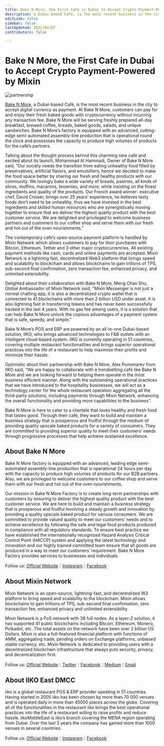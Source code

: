 ```yaml
---
title: Bake N More, the First Cafe in Dubai to Accept Crypto Payment-Powered by Mixin
description: a Dubai-based Café, is the most recent business in the city to accept digital currency as payment. The contemporary café’s open-source payment platform is handled by Mixin Network which allows customers to pay for their purchases with Bitcoin, Ethereum, Tether and 3 other major cryptocurrencies.
editLink: false
sidebar: false
lastUpdated: 2022/04/07
contributors: false

---
```


# Bake N More, the First Cafe in Dubai to Accept Crypto Payment-Powered by Mixin

![partnership](./partnership.png)

[Bake N More](https://www.instagram.com/bakenmore.ae/"bakenmore"), a Dubai-based Café, is the most recent business in the city to accept digital currency as payment. At Bake N More, customers can pay for and enjoy their fresh baked goods with cryptocurrency without incurring any transaction fee. Bake N More will be serving freshly prepared all-day breakfast, brewed coffee, breads, baked goods, salads, and unique sandwiches. Bake N More’s factory is equipped with an advanced, cutting-edge semi-automated assembly-line production that is operational round the clock and possesses the capacity to produce high volumes of products for the café’s partners.

Talking about the thought process behind this charming new café and excited about its launch, Mohammad Al Hammadi, Owner of Bake N More said, “Our society needs the transition from eating unhealthy food filled by preservatives, artificial flavors, and emulsifiers, hence we decided to make the food space better by sharing our fresh and healthy products with our community. We lovingly bake a wide variety of breads, pastries, all kinds of slices, muffins, macarons, brownies, and more, while insisting on the finest ingredients and quality of the products. Our French award winner- executive chef, David Croiser, brings over 25 years’ experience, he believes tasty foods don’t need to be unhealthy, thus we have invested in the best ingredients and skilled human resources who are synergistically moving together to ensure that we deliver the highest quality product with the best customer service. We are delighted and privileged to welcome business partners and customers to our coffee shop and serve them with our fresh and hot out of the oven nourishments.”

The contemporary café’s open-source payment platform is handled by Mixin Network which allows customers to pay for their purchases with Bitcoin, Ethereum, Tether and 3 other major cryptocurrencies. All existing payment methods like cash, cards and online payments are accepted. Mixin Network is a lightning fast, decentralized Web3 platform that brings speed and scalability to blockchain and allows blockchains to gain trillions of TPS, sub-second final confirmation, zero transaction fee, enhanced privacy, and unlimited extensibility.

Delighted about their collaboration with Bake N More, Meng Chan Shu, Global Ambassador of Mixin Network said, "Mixin Messenger is not just a normal chatting app, it is also a decentralized crypto wallet that is connected to 41 blockchains with more than 2 billion USD under asset. It is also lightning fast in transferring tokens and has never been successfully hacked in the last 4 years. With no gas fee among users, it is a solution that can help Bake N More unlock the copious advantages of a payment system that is safe, speedy, and simple."

Bake N More’s POS and ERP are powered by an all-in-one Dubai-based solution, IIKO, who brings advanced technologies to F&B outlets with an intelligent cloud-based system. IIKO is currently operating in 51 countries, covering multiple restaurant functionalities and brings superior operational practices into the life of a restaurant to help maximize their profits and minimize their hassle.

Optimistic about their partnership with Bake N More, Alex Ponomarev from IIKO said, “We are happy to collaborate with a trendsetting café like Bake N More and we are looking forward to helping them operate in the most business efficient manner. Along with the outstanding operational practices that we have introduced to the hospitality businesses, we will act as a technology center for the whole restaurant operation aggregating all the third-party solutions, including payments through Mixin Network, enhancing the overall functionality and providing more capabilities to the business”.

Bake N More is here to cater to a clientele that loves healthy and fresh food that tastes good. Through their café, they want to build and maintain a business strategy that is prosperous and fruitful through the medium of providing quality upscale baked products for a variety of consumers. They are committed to providing superior quality to meet their customers’ needs through progressive processes that help achieve sustained excellence.

## About Bake N More

Bake N More factory is equipped with an advanced, leading edge semi-automated assembly-line production that is operational 24 hours per day with the capacity to produce high volumes of products for our B2B partners. Also, we are privileged to welcome customers to our coffee shop and serve them with our fresh and hot out of the oven nourishments.

Our mission in Bake N More Factory is to create long-term partnerships with customers by ensuring to deliver the highest quality product with the best customer service. We are here to build and maintain a business strategy that is prosperous and fruitful involving a steady growth and innovation by providing a quality upscale baked product for various consumers. We are committed to provide valued quality to meet our customers’ needs and to achieve excellence by following the safe and legal food products produced in compliance with all regulatory standards. To ensure best practice we have established the internationally recognized Hazard Analysis Critical Control Point (HACCP) system and applying the latest technology and innovation and our highly trained committed team ensure that all goods are produced in a way to meet our customers’ requirement. Bake N More Factory provides services to businesses and individuals

Follow us: [Official Website](https://bakenmore.ae/)｜[Instagram](https://www.instagram.com/bakenmorecafe/?hl=en)｜[Facebook](https://www.facebook.com/bakenmoreAE)

## About Mixin Network

Mixin Network is an open-source, lightning-fast, and decentralized W3 platform to bring speed and scalability to the blockchain. Mixin allows blockchains to gain trillions of TPS, sub-second final confirmation, zero transaction fee, enhanced privacy and unlimited extensibility.

Mixin Network is a PoS network with 38 full nodes. As a layer-2 solution, it has supported 41 public blockchains including Bitcoin, Ethereum, Monero, Polkadot, etc. The total assets on the network have been over 2 billion US Dollars. Mixin is also a full-featured financial platform with functions of AMM, aggregating trade, pending orders on Exchange platforms, unbiased stable currency, etc. Mixin Network is dedicated to providing users with a decentralized blockchain infrastructure that always puts security, privacy, and decentralization first.

Follow us: [Official Website](https://mixin.one/)｜[Twitter](https://twitter.com/Mixin_Network/)｜[Facebook](https://www.facebook.com/MixinNetwork)｜[Medium](https://medium.com/mixinnetwork)｜[Email](contact@mixin.one)

## About IIKO East DMCC

iiko is a global restaurant POS & ERP provider opeating in 51 countries. Having started in 2005 iiko has been chosen by more than 70 000 venues and is operated daily in more than 45000 places across the globe. Covering all of the functionalities in the restaurant iiko brings the best operational practices into the life of a restaurant willing to raise profits and reduce hassle. iikoMiddleEast is iiko’s branch covering the MENA region operating from Dubai. Over the last 3 years the company has gained more than 1000 venues in several countries.

Follow us: [Official Website](https://iiko.ae/)｜[Instagram](https://www.instagram.com/iikomiddleeast/)｜[Facebook](https://www.facebook.com/iikomiddleeast/)


